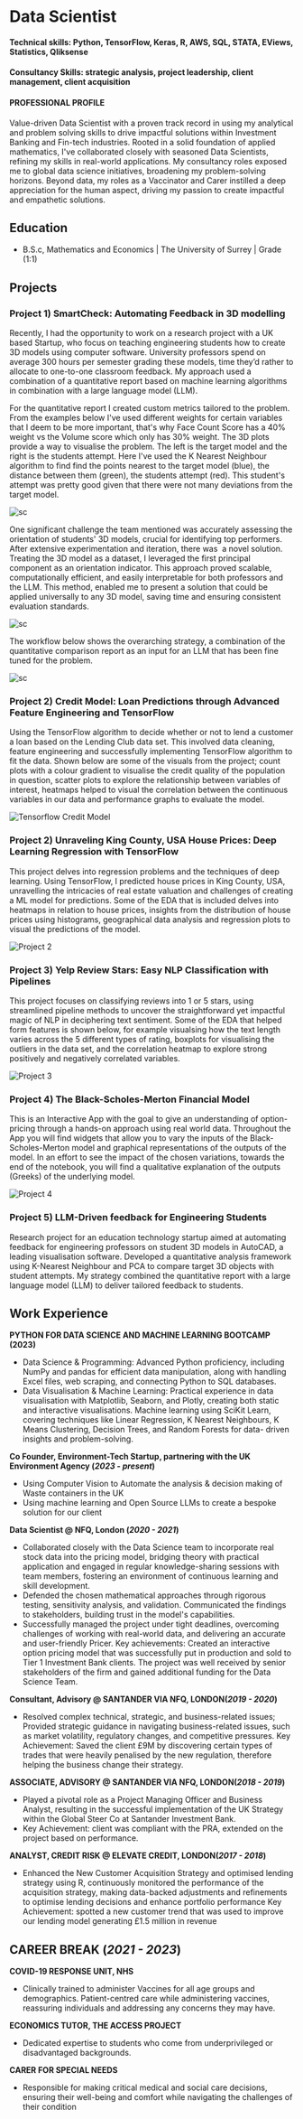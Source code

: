 # Data Scientist

#### Technical skills: Python, TensorFlow, Keras, R, AWS, SQL, STATA, EViews, Statistics, Qliksense
#### Consultancy Skills: strategic analysis, project leadership, client management, client acquisition

#### PROFESSIONAL PROFILE
Value-driven Data Scientist with a proven track record in using my analytical and problem solving skills to drive impactful solutions within Investment Banking and Fin-tech industries. Rooted in a solid foundation of applied mathematics, I've collaborated closely with seasoned Data Scientists, refining my skills in real-world applications. My consultancy roles exposed me to global data science initiatives, broadening my problem-solving horizons. Beyond data, my roles as a Vaccinator and Carer instilled a deep appreciation for the human aspect, driving my passion to create impactful and empathetic solutions.

## Education	        		
- B.S.c, Mathematics and Economics | The University of Surrey | Grade (1:1)

## Projects

### Project 1) SmartCheck: Automating Feedback in 3D modelling 
Recently, I had the opportunity to work on a research project with a UK based Startup, who focus on teaching engineering students how to create 3D models using computer software. University professors spend on average 300 hours per semester grading these models, time they’d rather to allocate to one-to-one classroom feedback. My approach used a combination of a quantitative report based on machine learning algorithms in combination with a large language model (LLM). 

For the quantitative report I created custom metrics tailored to the problem. From the examples below I've used different weights for certain variables that I deem to be more important, that's why Face Count Score has a 40% weight vs the Volume score which only has 30% weight. 
The 3D plots provide a way to visualise the problem. The left is the target model and the right is the students attempt. Here I've used the K Nearest Neighbour algorithm to find find the points nearest to the target model (blue), the distance between them (green), the students attempt (red). This student's attempt was pretty good given that there were not many deviations from the target model. 

![sc](/assets/img/sc_pic_1.png)

One significant challenge the team mentioned was accurately assessing the orientation of students' 3D models, crucial for identifying top performers. After extensive experimentation and iteration, there was  a novel solution. Treating the 3D model as a dataset, I leveraged the first principal component as an orientation indicator. This approach proved scalable, computationally efficient, and easily interpretable for both professors and the LLM. This method, enabled me to present a solution that could be applied universally to any 3D model, saving time and ensuring consistent evaluation standards.

![sc](/assets/img/sc_pic_2.png)

The workflow below shows the overarching strategy, a combination of the quantitative comparison report as an input for an LLM that has been fine tuned for the problem. 

![sc](/assets/img/sc_pic_3.png)

### Project 2) Credit Model:  Loan Predictions through Advanced Feature Engineering and TensorFlow
Using the TensorFlow algorithm to decide whether or not to lend a customer a loan based on the Lending Club data set. This involved data cleaning, feature engineering and successfully implementing TensorFlow algorithm to fit the data.  Shown below are some of the visuals from the project; count plots with a colour gradient to visualise the credit quality of the population in question, scatter plots to explore the relationship between variables of interest, heatmaps helped to visual the correlation between the continuous variables in our data and performance graphs to evaluate the model.

![Tensorflow Credit Model](/assets/img/TF_credit_model.png)

### Project 2) Unraveling King County, USA House Prices: Deep Learning Regression with TensorFlow
This project delves into regression problems and the techniques of deep learning. Using TensorFlow, I predicted house prices in King County, USA, unravelling the intricacies of real estate valuation and challenges of creating a ML model for predictions. Some of the EDA that is included delves into heatmaps in relation to house prices, insights from the distribution of house prices using histograms, geographical data analysis and regression plots to visual the predictions of the model.

![Project 2](/assets/img/project_2.png)

### Project 3) Yelp Review Stars: Easy NLP Classification with Pipelines
This project focuses on classifying reviews into 1 or 5 stars, using streamlined pipeline methods to uncover the straightforward yet impactful magic of NLP in deciphering text sentiment. Some of the EDA that helped form features is shown below, for example visualsing how the text length varies across the 5 different types of rating, boxplots for visualising the outliers in the data set, and the correlation heatmap to explore strong positively and negatively correlated variables.

![Project 3](/assets/img/project_3.png)

### Project 4) The Black-Scholes-Merton Financial Model
This is an Interactive App with the goal to give an understanding of option-pricing through a hands-on approach using real world data. Throughout the App you will find widgets that allow you to vary the inputs of the Black-Scholes-Merton model and graphical representations of the outputs of the model. In an effort to see the impact of the chosen variations, towards the end of the notebook, you will find a qualitative explanation of the outputs (Greeks) of the underlying model.

![Project 4](/assets/img/project_4.png)

### Project 5) LLM-Driven feedback for Engineering Students
Research project for an education technology startup aimed at automating feedback for engineering professors on student 3D models in AutoCAD, a leading visualisation software. Developed a quantitative analysis framework using K-Nearest Neighbour and PCA to compare target 3D objects with student attempts. My strategy combined the quantitative report with a large language model (LLM) to deliver tailored feedback to students.
  
## Work Experience
**PYTHON FOR DATA SCIENCE AND MACHINE LEARNING BOOTCAMP (2023)**
- Data Science & Programming: Advanced Python proficiency, including NumPy and pandas for efficient data manipulation, along with handling Excel files, web scraping, and connecting Python to SQL databases.
- Data Visualisation & Machine Learning: Practical experience in data visualisation with Matplotlib, Seaborn, and Plotly, creating both static and interactive visualisations. Machine learning using SciKit Learn, covering techniques like Linear Regression, K Nearest Neighbours, K Means Clustering, Decision Trees, and Random Forests for data- driven insights and problem-solving.

**Co Founder, Environment-Tech Startup, partnering with the UK Environment Agency (_2023 - present_)**
- Using Computer Vision to Automate the analysis & decision making of Waste containers in the UK 
- Using machine learning and Open Source LLMs to create a bespoke solution for our client

**Data Scientist @ NFQ, London (_2020 - 2021_)**
- Collaborated closely with the Data Science team to incorporate real stock data into the pricing model, bridging theory with practical application and engaged in regular knowledge-sharing sessions with team members, fostering an environment of continuous learning and skill development.
- Defended the chosen mathematical approaches through rigorous testing, sensitivity analysis, and validation. Communicated the findings to stakeholders, building trust in the model's capabilities.
- Successfully managed the project under tight deadlines, overcoming challenges of working with real-world data, and delivering an accurate and user-friendly Pricer.
Key achievements: Created an interactive option pricing model that was successfully put in production and sold to Tier 1 Investment Bank clients. The project was well received by senior stakeholders of the firm and gained additional funding for the Data Science Team.

**Consultant, Advisory @ SANTANDER VIA NFQ, LONDON(_2019 - 2020_)**
- Resolved complex technical, strategic, and business-related issues; Provided strategic guidance in navigating
business-related issues, such as market volatility, regulatory changes, and competitive pressures.
Key Achievement: Saved the client £9M by discovering certain types of trades that were heavily penalised by the new regulation, therefore helping the business change their strategy.

**ASSOCIATE, ADVISORY @ SANTANDER VIA NFQ, LONDON(_2018 - 2019_)**
- Played a pivotal role as a Project Managing Officer and Business Analyst, resulting in the successful implementation of the UK Strategy within the Global Steer Co at Santander Investment Bank.
- Key Achievement: client was compliant with the PRA, extended on the project based on performance.

**ANALYST, CREDIT RISK @ ELEVATE CREDIT, LONDON(_2017 - 2018_)**
- Enhanced the New Customer Acquisition Strategy and optimised lending strategy using R, continuously
monitored the performance of the acquisition strategy, making data-backed adjustments and refinements to
optimise lending decisions and enhance portfolio performance
Key Achievement: spotted a new customer trend that was used to improve our lending model generating £1.5 million in revenue


## CAREER BREAK (_2021 - 2023_)
**COVID-19 RESPONSE UNIT, NHS**
- Clinically trained to administer Vaccines for all age groups and demographics. Patient-centred care while
administering vaccines, reassuring individuals and addressing any concerns they may have.

**ECONOMICS TUTOR, THE ACCESS PROJECT**
- Dedicated expertise to students who come from underprivileged or disadvantaged backgrounds.

**CARER FOR SPECIAL NEEDS**
- Responsible for making critical medical and social care decisions, ensuring their well-being and comfort while
navigating the challenges of their condition








